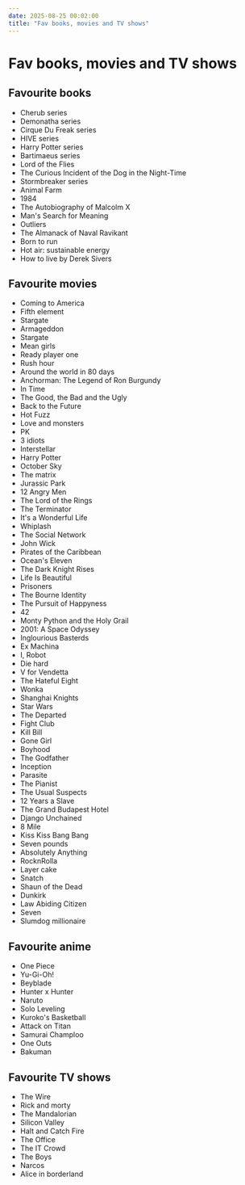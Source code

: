 ```yaml
---
date: 2025-08-25 00:02:00
title: "Fav books, movies and TV shows"
---
```


# Fav books, movies and TV shows

## Favourite books
- Cherub series
- Demonatha series
- Cirque Du Freak series
- HIVE series
- Harry Potter series
- Bartimaeus series
- Lord of the Flies
- The Curious Incident of the Dog in the Night-Time
- Stormbreaker series
- Animal Farm
- 1984
- The Autobiography of Malcolm X
- Man's Search for Meaning
- Outliers
- The Almanack of Naval Ravikant
- Born to run
- Hot air: sustainable energy
- How to live by Derek Sivers


## Favourite movies
- Coming to America
- Fifth element
- Stargate
- Armageddon
- Stargate
- Mean girls
- Ready player one
- Rush hour
- Around the world in 80 days
- Anchorman: The Legend of Ron Burgundy
- In Time
- The Good, the Bad and the Ugly
- Back to the Future
- Hot Fuzz
- Love and monsters
- PK
- 3 idiots
- Interstellar
- Harry Potter
- October Sky
- The matrix
- Jurassic Park
- 12 Angry Men
- The Lord of the Rings
- The Terminator
- It's a Wonderful Life
- Whiplash
- The Social Network
- John Wick
- Pirates of the Caribbean
- Ocean's Eleven
- The Dark Knight Rises
- Life Is Beautiful
- Prisoners
- The Bourne Identity
- The Pursuit of Happyness
- 42
- Monty Python and the Holy Grail
- 2001: A Space Odyssey
- Inglourious Basterds
- Ex Machina
- I, Robot
- Die hard
- V for Vendetta
- The Hateful Eight
- Wonka
- Shanghai Knights
- Star Wars
- The Departed
- Fight Club
- Kill Bill
- Gone Girl
- Boyhood
- The Godfather
- Inception
- Parasite
- The Pianist
- The Usual Suspects
- 12 Years a Slave
- The Grand Budapest Hotel
- Django Unchained
- 8 Mile
- Kiss Kiss Bang Bang
- Seven pounds
- Absolutely Anything 
- RocknRolla
- Layer cake
- Snatch
- Shaun of the Dead
- Dunkirk
- Law Abiding Citizen
- Seven
- Slumdog millionaire 


## Favourite anime
- One Piece
- Yu-Gi-Oh!
- Beyblade
- Hunter x Hunter
- Naruto
- Solo Leveling
- Kuroko's Basketball
- Attack on Titan
- Samurai Champloo
- One Outs
- Bakuman

## Favourite TV shows
- The Wire
- Rick and morty
- The Mandalorian 
- Silicon Valley
- Halt and Catch Fire
- The Office
- The IT Crowd
- The Boys
- Narcos
- Alice in borderland 



